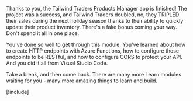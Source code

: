 Thanks to you, the Tailwind Traders Products Manager app is finished! The project was a success, and Tailwind Traders doubled, no, they TRIPLED their sales during the next holiday season thanks to their ability to quickly update their product inventory. There's a fake bonus coming your way. Don't spend it all in one place.

You've done so well to get through this module. You've learned about how to create HTTP endpoints with Azure Functions, how to configure those endpoints to be RESTful, and how to configure CORS to protect your API. And you did it all from Visual Studio Code.

Take a break, and then come back. There are many more Learn modules waiting for you - many more amazing things to learn and build.

<!-- > Most modules should use the following include -->

[!include[](../../../includes/azure-sandbox-cleanup.md)]

<!-- *Optional* for this unit is a a section called "Learn More", with a bulleted list of appropriate external links -->
